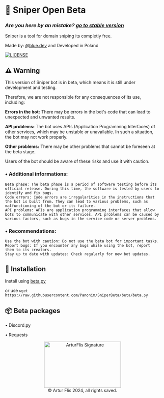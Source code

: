 
# 💠 Sniper Open Beta
### *Are you here by an mistake? [go to stable version](https://github.com/Panonim/DomainSniper-Bot)*

Sniper is a tool for domain sniping its completly free.

Made by: [@blue.dev](https://bluee.dev/) and Developed in Poland 

[![LICENSE](https://img.shields.io/badge/LICENSE-CC0-blue?style=flat-square&link=https://github.com/Panonim/DomainSniper-Bot/tree/development?tab=License-1-ov-file)](https://github.com/Panonim/DomainSniper-Bot/tree/development?tab=License-1-ov-file)

## ⚠ Warning
This version of Sniper bot is in beta, which means it is still under development and testing. 

Therefore, we are not responsible for any consequences of its use, including:

 **Errors in the bot:** There may be errors in the bot's code that can lead to unexpected and unwanted results.

 **API problems:** The bot uses APIs (Application Programming Interfaces) of other services, which may be unstable or unavailable. In such a situation, the bot may not work properly.

**Other problems:** There may be other problems that cannot be foreseen at the beta stage.

Users of the bot should be aware of these risks and use it with caution.

### • Additional informations:

    Beta phase: The beta phase is a period of software testing before its official release. During this time, the software is tested by users to identify and fix bugs.
    Code errors: Code errors are irregularities in the instructions that the bot is built from. They can lead to various problems, such as malfunctioning of the bot or its failure.
    API problems: APIs are application programming interfaces that allow bots to communicate with other services. API problems can be caused by various factors, such as bugs in the service code or server problems.

### • Recommendations:

    Use the bot with caution: Do not use the beta bot for important tasks.
    Report bugs: If you encounter any bugs while using the bot, report them to its creators.
    Stay up to date with updates: Check regularly for new bot updates.

## 📕 Installation

Install using [beta.py](https://raw.githubusercontent.com/Panonim/SniperBeta/beta/beta.py)

or use 
`wget https://raw.githubusercontent.com/Panonim/SniperBeta/beta/beta.py`
## 📦 Beta packages 

• Discord.py

• Requests



<div align="center"><img src="https://bluee.dev/assets/Signature.svg/" height=150px width=250px alt="ArturFlis Signature"/></div>
<div align="center">&copy; Artur Flis 2024, all rights saved.</div>

